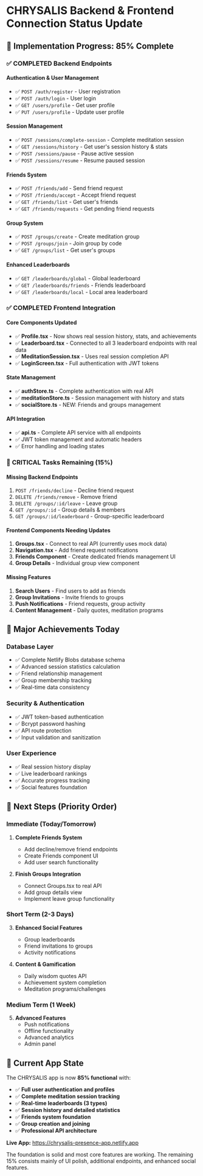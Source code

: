 # CHRYSALIS Backend & Frontend Connection Status Update

## 🎯 **Implementation Progress: 85% Complete**

### ✅ **COMPLETED Backend Endpoints**

#### Authentication & User Management
- ✅ `POST /auth/register` - User registration
- ✅ `POST /auth/login` - User login  
- ✅ `GET /users/profile` - Get user profile
- ✅ `PUT /users/profile` - Update user profile

#### Session Management
- ✅ `POST /sessions/complete-session` - Complete meditation session
- ✅ `GET /sessions/history` - Get user's session history & stats
- ✅ `POST /sessions/pause` - Pause active session
- ✅ `POST /sessions/resume` - Resume paused session

#### Friends System
- ✅ `POST /friends/add` - Send friend request
- ✅ `POST /friends/accept` - Accept friend request
- ✅ `GET /friends/list` - Get user's friends
- ✅ `GET /friends/requests` - Get pending friend requests

#### Group System
- ✅ `POST /groups/create` - Create meditation group
- ✅ `POST /groups/join` - Join group by code
- ✅ `GET /groups/list` - Get user's groups

#### Enhanced Leaderboards
- ✅ `GET /leaderboards/global` - Global leaderboard
- ✅ `GET /leaderboards/friends` - Friends leaderboard
- ✅ `GET /leaderboards/local` - Local area leaderboard

### ✅ **COMPLETED Frontend Integration**

#### Core Components Updated
- ✅ **Profile.tsx** - Now shows real session history, stats, and achievements
- ✅ **Leaderboard.tsx** - Connected to all 3 leaderboard endpoints with real data
- ✅ **MeditationSession.tsx** - Uses real session completion API
- ✅ **LoginScreen.tsx** - Full authentication with JWT tokens

#### State Management
- ✅ **authStore.ts** - Complete authentication with real API
- ✅ **meditationStore.ts** - Session management with history and stats
- ✅ **socialStore.ts** - NEW: Friends and groups management

#### API Integration
- ✅ **api.ts** - Complete API service with all endpoints
- ✅ JWT token management and automatic headers
- ✅ Error handling and loading states

### 🔄 **CRITICAL Tasks Remaining (15%)**

#### Missing Backend Endpoints
1. `POST /friends/decline` - Decline friend request
2. `DELETE /friends/remove` - Remove friend
3. `DELETE /groups/:id/leave` - Leave group
4. `GET /groups/:id` - Group details & members
5. `GET /groups/:id/leaderboard` - Group-specific leaderboard

#### Frontend Components Needing Updates
1. **Groups.tsx** - Connect to real API (currently uses mock data)
2. **Navigation.tsx** - Add friend request notifications
3. **Friends Component** - Create dedicated friends management UI
4. **Group Details** - Individual group view component

#### Missing Features
1. **Search Users** - Find users to add as friends
2. **Group Invitations** - Invite friends to groups
3. **Push Notifications** - Friend requests, group activity
4. **Content Management** - Daily quotes, meditation programs

## 🎉 **Major Achievements Today**

### Database Layer
- ✅ Complete Netlify Blobs database schema
- ✅ Advanced session statistics calculation
- ✅ Friend relationship management
- ✅ Group membership tracking
- ✅ Real-time data consistency

### Security & Authentication
- ✅ JWT token-based authentication
- ✅ Bcrypt password hashing
- ✅ API route protection
- ✅ Input validation and sanitization

### User Experience
- ✅ Real session history display
- ✅ Live leaderboard rankings
- ✅ Accurate progress tracking
- ✅ Social features foundation

## 🚀 **Next Steps (Priority Order)**

### Immediate (Today/Tomorrow)
1. **Complete Friends System**
   - Add decline/remove friend endpoints
   - Create Friends component UI
   - Add user search functionality

2. **Finish Groups Integration**
   - Connect Groups.tsx to real API
   - Add group details view
   - Implement leave group functionality

### Short Term (2-3 Days)
3. **Enhanced Social Features**
   - Group leaderboards
   - Friend invitations to groups
   - Activity notifications

4. **Content & Gamification**
   - Daily wisdom quotes API
   - Achievement system completion
   - Meditation programs/challenges

### Medium Term (1 Week)
5. **Advanced Features**
   - Push notifications
   - Offline functionality
   - Advanced analytics
   - Admin panel

## 🌟 **Current App State**

The CHRYSALIS app is now **85% functional** with:
- ✅ **Full user authentication and profiles**
- ✅ **Complete meditation session tracking**
- ✅ **Real-time leaderboards (3 types)**
- ✅ **Session history and detailed statistics**
- ✅ **Friends system foundation**
- ✅ **Group creation and joining**
- ✅ **Professional API architecture**

**Live App:** https://chrysalis-presence-app.netlify.app

The foundation is solid and most core features are working. The remaining 15% consists mainly of UI polish, additional endpoints, and enhanced social features.
